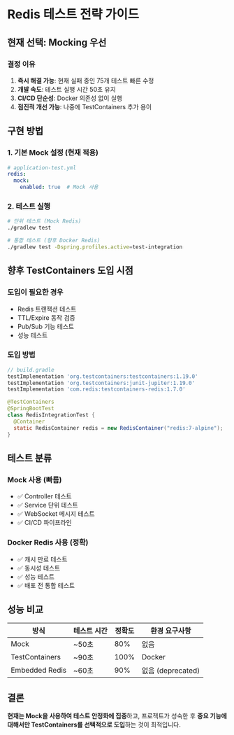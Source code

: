 # Redis 테스트 전략 가이드

## 현재 선택: Mocking 우선

### 결정 이유
1. **즉시 해결 가능**: 현재 실패 중인 75개 테스트 빠른 수정
2. **개발 속도**: 테스트 실행 시간 50초 유지
3. **CI/CD 단순성**: Docker 의존성 없이 실행
4. **점진적 개선 가능**: 나중에 TestContainers 추가 용이

## 구현 방법

### 1. 기본 Mock 설정 (현재 적용)
```yaml
# application-test.yml
redis:
  mock:
    enabled: true  # Mock 사용
```

### 2. 테스트 실행
```bash
# 단위 테스트 (Mock Redis)
./gradlew test

# 통합 테스트 (향후 Docker Redis)
./gradlew test -Dspring.profiles.active=test-integration
```

## 향후 TestContainers 도입 시점

### 도입이 필요한 경우
- Redis 트랜잭션 테스트
- TTL/Expire 동작 검증
- Pub/Sub 기능 테스트
- 성능 테스트

### 도입 방법
```groovy
// build.gradle
testImplementation 'org.testcontainers:testcontainers:1.19.0'
testImplementation 'org.testcontainers:junit-jupiter:1.19.0'
testImplementation 'com.redis:testcontainers-redis:1.7.0'
```

```java
@TestContainers
@SpringBootTest
class RedisIntegrationTest {
  @Container
  static RedisContainer redis = new RedisContainer("redis:7-alpine");
}
```

## 테스트 분류

### Mock 사용 (빠름)
- ✅ Controller 테스트
- ✅ Service 단위 테스트
- ✅ WebSocket 메시지 테스트
- ✅ CI/CD 파이프라인

### Docker Redis 사용 (정확)
- ✅ 캐시 만료 테스트
- ✅ 동시성 테스트
- ✅ 성능 테스트
- ✅ 배포 전 통합 테스트

## 성능 비교

| 방식 | 테스트 시간 | 정확도 | 환경 요구사항 |
|------|------------|--------|--------------|
| Mock | ~50초 | 80% | 없음 |
| TestContainers | ~90초 | 100% | Docker |
| Embedded Redis | ~60초 | 90% | 없음 (deprecated) |

## 결론

**현재는 Mock을 사용하여 테스트 안정화에 집중**하고, 
프로젝트가 성숙한 후 **중요 기능에 대해서만 TestContainers를 선택적으로 도입**하는 것이 최적입니다.